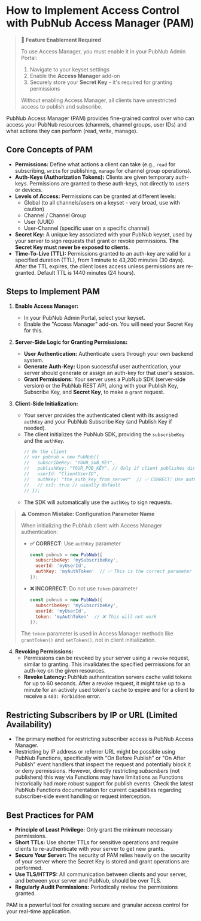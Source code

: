# How to Implement Access Control with PubNub Access Manager (PAM)

> **🔑 Feature Enablement Required**
> 
> To use Access Manager, you must enable it in your PubNub Admin Portal:
> 1. Navigate to your keyset settings
> 2. Enable the **Access Manager** add-on
> 3. Securely store your **Secret Key** - it's required for granting permissions
> 
> Without enabling Access Manager, all clients have unrestricted access to publish and subscribe.

PubNub Access Manager (PAM) provides fine-grained control over who can access your PubNub resources (channels, channel groups, user IDs) and what actions they can perform (read, write, manage).

## Core Concepts of PAM

*   **Permissions:** Define what actions a client can take (e.g., `read` for subscribing, `write` for publishing, `manage` for channel group operations).
*   **Auth-Keys (Authorization Tokens):** Clients are given temporary auth-keys. Permissions are granted to these auth-keys, not directly to users or devices.
*   **Levels of Access:** Permissions can be granted at different levels:
    *   Global (to all channels/users on a keyset - very broad, use with caution)
    *   Channel / Channel Group
    *   User (UUID)
    *   User-Channel (specific user on a specific channel)
*   **Secret Key:** A unique key associated with your PubNub keyset, used by your server to sign requests that grant or revoke permissions. **The Secret Key must never be exposed to clients.**
*   **Time-To-Live (TTL):** Permissions granted to an auth-key are valid for a specified duration (TTL), from 1 minute to 43,200 minutes (30 days). After the TTL expires, the client loses access unless permissions are re-granted. Default TTL is 1440 minutes (24 hours).

## Steps to Implement PAM

1.  **Enable Access Manager:**
    *   In your PubNub Admin Portal, select your keyset.
    *   Enable the "Access Manager" add-on. You will need your Secret Key for this.

2.  **Server-Side Logic for Granting Permissions:**
    *   **User Authentication:** Authenticate users through your own backend system.
    *   **Generate Auth-Key:** Upon successful user authentication, your server should generate or assign an auth-key for that user's session.
    *   **Grant Permissions:** Your server uses a PubNub SDK (server-side version) or the PubNub REST API, along with your Publish Key, Subscribe Key, and **Secret Key**, to make a `grant` request. 

3.  **Client-Side Initialization:**
    *   Your server provides the authenticated client with its assigned `authKey` and your PubNub Subscribe Key (and Publish Key if needed).
    *   The client initializes the PubNub SDK, providing the `subscribeKey` and the `authKey`.
        ```javascript
        // On the client
        // var pubnub = new PubNub({
        //   subscribeKey: "YOUR_SUB_KEY",
        //   publishKey: "YOUR_PUB_KEY", // Only if client publishes directly
        //   userId: "ClientUserID",
        //   authKey: "the_auth_key_from_server"  // ✅ CORRECT: Use authKey for client config
        //   // ssl: true // usually default
        // });
        ```
    *   The SDK will automatically use the `authKey` to sign requests.

> **⚠️ Common Mistake: Configuration Parameter Name**
> 
> When initializing the PubNub client with Access Manager authentication:
> 
> - **✅ CORRECT**: Use `authKey` parameter
>   ```javascript
>   const pubnub = new PubNub({
>     subscribeKey: 'mySubscribeKey',
>     userId: 'myUserId',
>     authKey: 'myAuthToken'  // ✅ This is the correct parameter name
>   });
>   ```
> 
> - **❌ INCORRECT**: Do not use `token` parameter
>   ```javascript
>   const pubnub = new PubNub({
>     subscribeKey: 'mySubscribeKey',
>     userId: 'myUserId',
>     token: 'myAuthToken'  // ❌ This will not work
>   });
>   ```
> 
> The `token` parameter is used in Access Manager methods like `grantToken()` and `setToken()`, not in client initialization.

4.  **Revoking Permissions:**
    *   Permissions can be revoked by your server using a `revoke` request, similar to granting. This invalidates the specified permissions for an auth-key on the given resources.
    *   **Revoke Latency:** PubNub authentication servers cache valid tokens for up to 60 seconds. After a revoke request, it might take up to a minute for an actively used token's cache to expire and for a client to receive a `403: Forbidden` error.

## Restricting Subscribers by IP or URL (Limited Availability)

*   The primary method for restricting subscriber access is PubNub Access Manager.
*   Restricting by IP address or referrer URL might be possible using PubNub Functions, specifically with "On Before Publish" or "On After Publish" event handlers that inspect the request and potentially block it or deny permissions. However, directly restricting *subscribers* (not publishers) this way via Functions may have limitations as Functions historically had more robust support for publish events. Check the latest PubNub Functions documentation for current capabilities regarding subscriber-side event handling or request interception.

## Best Practices for PAM

*   **Principle of Least Privilege:** Only grant the minimum necessary permissions.
*   **Short TTLs:** Use shorter TTLs for sensitive operations and require clients to re-authenticate with your server to get new grants.
*   **Secure Your Server:** The security of PAM relies heavily on the security of your server where the Secret Key is stored and grant operations are performed.
*   **Use TLS/HTTPS:** All communication between clients and your server, and between your server and PubNub, should be over TLS.
*   **Regularly Audit Permissions:** Periodically review the permissions granted.

PAM is a powerful tool for creating secure and granular access control for your real-time application.

